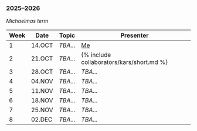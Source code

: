 ### 2025–2026

*Michaelmas term*

| Week | Date | Topic | Presenter |
| --- | --- | --- | --- |
| 1 | 14.OCT | *TBA...* | [Me](/) |
| 2 | 21.OCT | *TBA...* | {% include collaborators/kars/short.md %} |
| 3 | 28.OCT | *TBA...* | *TBA...* |
| 4 | 04.NOV | *TBA...* | *TBA...* |
| 5 | 11.NOV | *TBA...* | *TBA...* |
| 6 | 18.NOV | *TBA...* | *TBA...* |
| 7 | 25.NOV | *TBA...* | *TBA...* |
| 8 | 02.DEC | *TBA...* | *TBA...* |